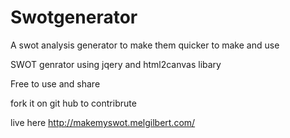 # Swotgenerator
A swot analysis generator to make them quicker to make and use


SWOT genrator using jqery and html2canvas libary 

Free to use and share 

fork it on git hub to contribrute 

live here http://makemyswot.melgilbert.com/ 
